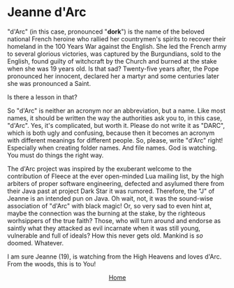 # Jeanne d'Arc

"d'Arc" (in this case, pronounced "**dork**") is the name of the beloved national French heroine who rallied her countrymen's spirits to recover their homeland in the 100 Years War against the English. She led the French army to several glorious victories, was captured by the Burgundians, sold to the English, found guilty of witchcraft by the Church and burned at the stake when she was 19 years old. Is that sad? Twenty-five years after, the Pope pronounced her innocent, declared her a martyr and some centuries later she was pronounced a Saint. 

Is there a lesson in that?

So "d'Arc" is neither an acronym nor an abbreviation, but a name. Like most names, it should be written the way the authorities ask you to, in this case, "d'Arc". Yes, it's complicated, but worth it. Please do not write it as "DARC", which is both ugly and confusing, because then it becomes an acronym with different meanings for different people. So, please, write "d'Arc" right! Especially when creating folder names. And file names. God is watching. You must do things the right way.

The d'Arc project was inspired by the exuberant welcome to the contribution of Fleece at the ever open-minded Lua mailing list, by the high arbiters of proper software engineering, defected and asylumed there from their Java past at project Dark Star it was rumored. Therefore, the "J" of Jeanne is an intended pun on Java. Oh wait, not, it was the sound-wise association of "d'Arc" with black magic! Or, so very sad to even hint at, maybe the connection was the burning at the stake, by the righteous worhsippers of the true faith? Those, who will turn around and endorse as saintly what they attacked as evil incarnate when it was still young, vulnerable and full of ideals? How this never gets old. Mankind is *so* doomed. Whatever.  

I am sure Jeanne (19), is watching from the High Heavens and loves d'Arc. From the woods, this is to You!


<center><a href=/index.html>Home</a></center>